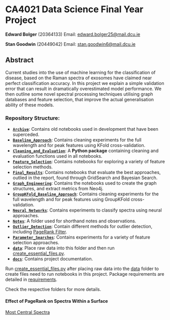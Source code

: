 # CA4021 Data Science Final Year Project

**Edward Bolger** (20364133) Email: [edward.bolger25@mail.dcu.ie](edward.bolger25@mail.dcu.ie)

**Stan Goodwin** (20449042) Email: [stan.goodwin6@mail.dcu.ie](stan.goodwin6@mail.dcu.ie)

## Abstract

Current studies into the use of machine learning for the classification of disease, based on the Raman spectra of exosomes have claimed near perfect classification accuracy. In this project we explain a simple validation error that can result in dramatically overestimated model performance. We then outline some novel spectral processing techniques utilising graph databases and feature selection, that improve the actual generalisation ability of these models.

### Repository Structure:

- [**`Archive`**](/Archive/): Contains old notebooks used in development that have been superceded.
- [**`Baseline_Approach`**](/Baseline_Approach/): Contains cleaning experiments for the full wavelength and for peak features using KFold cross-validation.
- [**`Cleaning_and_Evaluation`**](/Cleaning_and_Evaluation/): A **Python package** containing cleaning and evaluation functions used in all notebooks.
- [**`Feature_Selection`**](/Feature_Selection/): Contains notebooks for exploring a variety of feature selection methods.
- [**`Final_Results`**](/Final_Results/): Contains notebooks that evaluate the best approaches, outlied in the report, found through GridSearch and Bayesian Search.
- [**`Graph_Engineering`**](/Graph_Engineering/): Contains the notebooks used to create the graph structures, and extract metrics from Neo4j.
- [**`GroupKFold_Baseline_Approach`**](/GroupKFold_Baseline_Approach/): Contains cleaning experiments for the full wavelength and for peak features using GroupKFold cross-validation.
- [**`Neural Networks`**](/Neural%20Networks/): Contains experiments to classify spectra using neural approaches.
- [**`Notes`**](/Notes/): A folder used for shorthand notes and observations.
- [**`Outlier_Detection`**](/Outlier_Detection/): Contain different methods for outlier detection, including [PageRank Filter](/Outlier_Detection/PageRank_Filter_Before_Clean.ipynb).
- [**`Parameter_Searches`**](/Parameter_Searches/): Contains experiments for a variety of feature selection approaches.
- [**`data`**](/data/): Place raw data into this folder and then run [create_essential_files.py](/create_essential_files.py).
- [**`docs`**](/docs/): Contains project documentation.



Run [create_essential_files.py](/create_essential_files.py) after placing raw data into the [data](/data/) folder to create files need to run notebooks in this project. Package requirements are detailed in [requirements](/requirements.md).

Check the respective folders for more details.

#### Effect of PageRank on Spectra Within a Surface

[Most Central Spectra](/images/)
